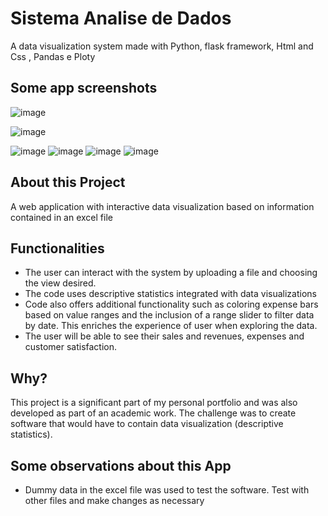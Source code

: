 # Sistema Analise de Dados 
A data visualization system made with Python, flask framework, Html and Css , Pandas e Ploty 

## Some app screenshots

![image](https://github.com/Joserem/Estatistica_Clear_view/assets/139785021/e9f92c7a-bfa7-4062-bb13-56fefde387bd)

![image](https://github.com/Joserem/Estatistica_Clear_view/assets/139785021/2ef33401-b2aa-4507-8f01-d64be66600b9)


![image](https://github.com/Joserem/Estatistica_Clear_view/assets/139785021/8f909d48-7b35-44d0-8c72-522e72f45108)
![image](https://github.com/Joserem/Estatistica_Clear_view/assets/139785021/ef00fc36-29a3-4eb7-8dc0-4422fbc0fa0b)
![image](https://github.com/Joserem/Estatistica_Clear_view/assets/139785021/a800aa42-3db2-4649-bbba-838844ced8a4)
![image](https://github.com/Joserem/Estatistica_Clear_view/assets/139785021/b57f599c-084d-43af-a6a0-ddef60b5a24b)

## About this Project 

A web application with interactive data visualization based on information contained in an excel file

## Functionalities

- The user can interact with the system by uploading a file and choosing the view desired.
- The code uses descriptive statistics integrated with data visualizations
- Code also offers additional functionality such as coloring expense bars based on value ranges and the inclusion of a range slider to filter data by date. This enriches the experience of
user when exploring the data.
- The user will be able to see their sales and revenues, expenses and customer satisfaction.

## Why?

This project is a significant part of my personal portfolio and was also developed as part of an academic work. 
The challenge was to create software that would have to contain data visualization (descriptive statistics).

## Some observations about this App

- Dummy data in the excel file was used to test the software. Test with other files and make changes as necessary


